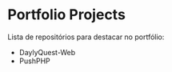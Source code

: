 # Portfolio Projects

Lista de repositórios para destacar no portfólio:

- DaylyQuest-Web
- PushPHP
